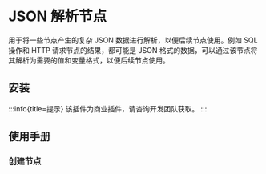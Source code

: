 # JSON 解析节点

用于将一些节点产生的复杂 JSON 数据进行解析，以便后续节点使用。例如 SQL 操作和 HTTP 请求节点的结果，都可能是 JSON 格式的数据，可以通过该节点将其解析为需要的值和变量格式，以便后续节点使用。

## 安装

:::info{title=提示}
该插件为商业插件，请咨询开发团队获取。
:::

## 使用手册

### 创建节点
